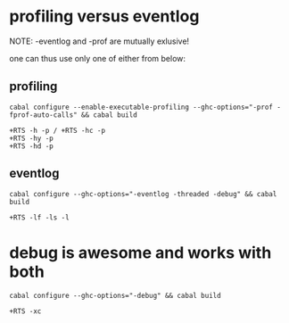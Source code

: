 # profiling versus eventlog
NOTE: -eventlog and -prof are mutually exlusive!

one can thus use only one of either from below:

## profiling
    cabal configure --enable-executable-profiling --ghc-options="-prof -fprof-auto-calls" && cabal build

    +RTS -h -p / +RTS -hc -p
    +RTS -hy -p
    +RTS -hd -p


## eventlog
    cabal configure --ghc-options="-eventlog -threaded -debug" && cabal build

    +RTS -lf -ls -l


# debug is awesome and works with both

    cabal configure --ghc-options="-debug" && cabal build

    +RTS -xc
